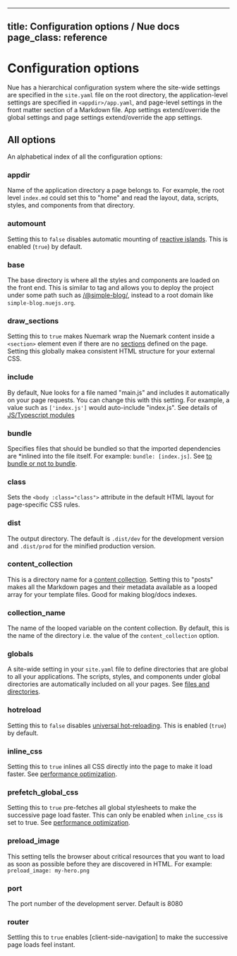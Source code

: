 
---
title: Configuration options / Nue docs
page_class: reference
---

# Configuration options
Nue has a hierarchical configuration system where the site-wide settings are specified in the `site.yaml` file on the root directory, the application-level settings are specified in `<appdir>/app.yaml`, and page-level settings in the front matter section of a Markdown file. App settings extend/override the global settings and page settings extend/override the app settings.


## All options
An alphabetical index of all the configuration options:

### appdir
Name of the application directory a page belongs to. For example, the root level `index.md` could set this to "home" and read the layout, data, scripts, styles, and components from that directory.

### automount
Setting this to `false` disables automatic mounting of [reactive islands](../concepts/reactive-islands.html). This is enabled (`true`) by default.

### base
The base directory is where all the styles and components are loaded on the front end. This is similar to [<base>](//developer.mozilla.org/en-US/docs/Web/HTML/Element/base) tag and allows you to deploy the project under some path such as [/@simple-blog/](/@simple-blog/), instead to a root domain like `simple-blog.nuejs.org`.


### draw_sections
Setting this to `true` makes Nuemark wrap the Nuemark content inside a `<section>` element even if there are no [sections](../concepts/nuemark.html#sections) defined on the page. Setting this globally makea consistent HTML structure for your external CSS.

### include
By default, Nue looks for a file named "main.js" and includes it automatically on your page requests. You can change this with this setting. For example, a value such as `['index.js']` would auto-include "index.js". See details of [JS/Typescript modules](../concepts/js-modules.html)

### bundle
Specifies files that should be bundled so that the imported dependencies are *inlined into the file itself. For example: `bundle: [index.js]`. See [to bundle or not to bundle](../concepts/js-modules.html#unbundled).


### class
Sets the `<body :class="class">` attribute in the default HTML layout for page-specific CSS rules.

### dist
The output directory. The default is `.dist/dev` for the development version and `.dist/prod` for the minified production version.

### content_collection
This is a directory name for a [content collection](../concepts/content-collections.html). Setting this to "posts" makes all the Markdown pages and their metadata available as a looped array for your template files. Good for making blog/docs indexes.

### collection_name
The name of the looped variable on the content collection. By default, this is the name of the directory i.e. the value of the `content_collection` option.

### globals
A site-wide setting in your `site.yaml` file to define directories that are global to all your applications. The scripts, styles, and components under global directories are automatically included on all your pages. See [files and directories](files-and-directories).

### hotreload
Setting this to `false` disables [universal hot-reloading](../concepts/universal-hot-reloading.html). This is enabled (`true`) by default.

### inline_css
Setting this to `true` inlines all CSS directly into the page to make it load faster. See [performance optimization](../concepts/performance-optimization.html).

### prefetch_global_css
Setting this to `true` pre-fetches all global stylesheets to make the successive page load faster. This can only be enabled when `inline_css` is set to true. See [performance optimization](../concepts/performance-optimization.html).

### preload_image
This setting tells the browser about critical resources that you want to load as soon as possible before they are discovered in HTML. For example: `preload_image: my-hero.png`

### port
The port number of the development server. Default is 8080

### router
Settling this to `true` enables [client-side-navigation] to make the successive page loads feel instant.



